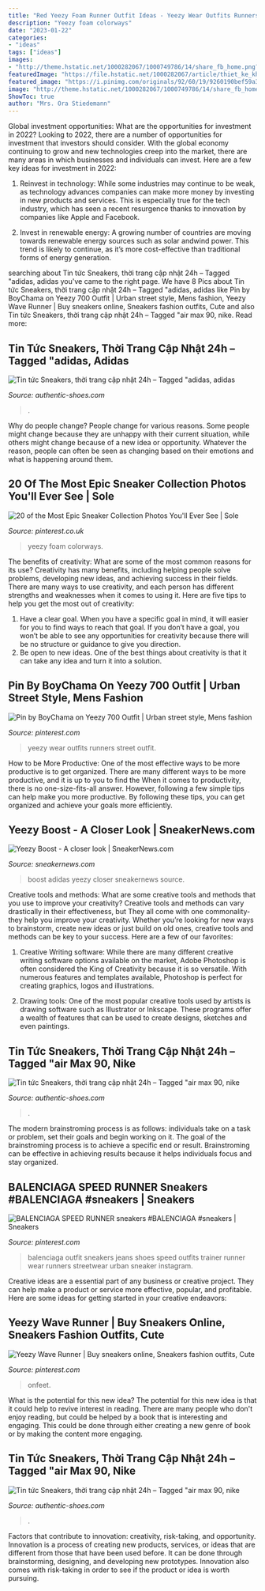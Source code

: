 ```yaml
---
title: "Red Yeezy Foam Runner Outfit Ideas - Yeezy Wear Outfits Runners Street Outfit"
description: "Yeezy foam colorways"
date: "2023-01-22"
categories:
- "ideas"
tags: ["ideas"]
images:
- "http://theme.hstatic.net/1000282067/1000749786/14/share_fb_home.png?v=78"
featuredImage: "https://file.hstatic.net/1000282067/article/thiet_ke_khong_ten__1__00c4d7df29bf4cbf891e59340c0006fd_large.png"
featured_image: "https://i.pinimg.com/originals/92/60/19/9260190bef59a3e71f205959781f5e1b.jpg"
image: "http://theme.hstatic.net/1000282067/1000749786/14/share_fb_home.png?v=78"
ShowToc: true
author: "Mrs. Ora Stiedemann"
---
```



Global investment opportunities: What are the opportunities for investment in 2022?
Looking to 2022, there are a number of opportunities for investment that investors should consider. With the global economy continuing to grow and new technologies creep into the market, there are many areas in which businesses and individuals can invest. Here are a few key ideas for investment in 2022: 
1. Reinvest in technology: While some industries may continue to be weak, as technology advances companies can make more money by investing in new products and services. This is especially true for the tech industry, which has seen a recent resurgence thanks to innovation by companies like Apple and Facebook. 

2. Invest in renewable energy: A growing number of countries are moving towards renewable energy sources such as solar andwind power. This trend is likely to continue, as it’s more cost-effective than traditional forms of energy generation. 


	

		
searching about Tin tức Sneakers, thời trang cập nhật 24h – Tagged &quot;adidas, adidas you've came to the right page. We have 8 Pics about Tin tức Sneakers, thời trang cập nhật 24h – Tagged &quot;adidas, adidas like Pin by BoyChama on Yeezy 700 Outfit | Urban street style, Mens fashion, Yeezy Wave Runner | Buy sneakers online, Sneakers fashion outfits, Cute and also Tin tức Sneakers, thời trang cập nhật 24h – Tagged &quot;air max 90, nike. Read more:
		
    
## Tin Tức Sneakers, Thời Trang Cập Nhật 24h – Tagged &quot;adidas, Adidas

<img loading=lazy src="http://theme.hstatic.net/1000282067/1000749786/14/share_fb_home.png?v=78" onerror="this.onerror=null;this.src='https://tse2.mm.bing.net/th?id=OIP.enXHMw_0sJoyQxbF9ECrUgHaFj&amp;pid=15.1';" alt="Tin tức Sneakers, thời trang cập nhật 24h – Tagged &quot;adidas, adidas">

_Source: authentic-shoes.com_

>. 

	

Why do people change?
People change for various reasons. Some people might change because they are unhappy with their current situation, while others might change because of a new idea or opportunity. Whatever the reason, people can often be seen as changing based on their emotions and what is happening around them.

    
## 20 Of The Most Epic Sneaker Collection Photos You&#039;ll Ever See | Sole

<img loading=lazy src="https://i.pinimg.com/originals/c6/53/5b/c6535ba6a0afedfde90c7035ffb4f860.jpg" onerror="this.onerror=null;this.src='https://tse3.mm.bing.net/th?id=OIP.SeWjoACRXRpNm-Q0nt8yKQHaEH&amp;pid=15.1';" alt="20 of the Most Epic Sneaker Collection Photos You&#039;ll Ever See | Sole">

_Source: pinterest.co.uk_

>yeezy foam colorways. 

	

The benefits of creativity: What are some of the most common reasons for its use?
Creativity has many benefits, including helping people solve problems, developing new ideas, and achieving success in their fields. There are many ways to use creativity, and each person has different strengths and weaknesses when it comes to using it. Here are five tips to help you get the most out of creativity: 
1. Have a clear goal. When you have a specific goal in mind, it will easier for you to find ways to reach that goal. If you don’t have a goal, you won’t be able to see any opportunities for creativity because there will be no structure or guidance to give you direction. 
2. Be open to new ideas. One of the best things about creativity is that it can take any idea and turn it into a solution.

    
## Pin By BoyChama On Yeezy 700 Outfit | Urban Street Style, Mens Fashion

<img loading=lazy src="https://i.pinimg.com/originals/92/60/19/9260190bef59a3e71f205959781f5e1b.jpg" onerror="this.onerror=null;this.src='https://tse2.mm.bing.net/th?id=OIP.fltnqtY0VTJQvJHrBR1OdwHaHG&amp;pid=15.1';" alt="Pin by BoyChama on Yeezy 700 Outfit | Urban street style, Mens fashion">

_Source: pinterest.com_

>yeezy wear outfits runners street outfit. 

	

How to be More Productive: One of the most effective ways to be more productive is to get organized. There are many different ways to be more productive, and it is up to you to find the
When it comes to productivity, there is no one-size-fits-all answer. However, following a few simple tips can help make you more productive. By following these tips, you can get organized and achieve your goals more efficiently.

    
## Yeezy Boost - A Closer Look | SneakerNews.com

<img loading=lazy src="https://sneakernews.com/wp-content/uploads/2015/02/adidas-yeezy-boosy-detailed-images-4.jpg" onerror="this.onerror=null;this.src='https://tse3.mm.bing.net/th?id=OIP.L8_ty0GU6EIeD8SNc35ijAHaHX&amp;pid=15.1';" alt="Yeezy Boost - A closer look | SneakerNews.com">

_Source: sneakernews.com_

>boost adidas yeezy closer sneakernews source. 

	

Creative tools and methods: What are some creative tools and methods that you use to improve your creativity?
Creative tools and methods can vary drastically in their effectiveness, but They all come with one commonality- they help you improve your creativity. Whether you’re looking for new ways to brainstorm, create new ideas or just build on old ones, creative tools and methods can be key to your success. Here are a few of our favorites: 
1. Creative Writing software: While there are many different creative writing software options available on the market, Adobe Photoshop is often considered the King of Creativity because it is so versatile. With numerous features and templates available, Photoshop is perfect for creating graphics, logos and illustrations.

2. Drawing tools: One of the most popular creative tools used by artists is drawing software such as Illustrator or Inkscape. These programs offer a wealth of features that can be used to create designs, sketches and even paintings.

    
## Tin Tức Sneakers, Thời Trang Cập Nhật 24h – Tagged &quot;air Max 90, Nike

<img loading=lazy src="https://file.hstatic.net/1000282067/article/nhung_hinh_anh_chinh_thuc_ve_nike_sb_dunk_low_j-pack_chicago_db84a8b8f4ba4cbf99a11ae00885078c_large.jpg" onerror="this.onerror=null;this.src='https://tse2.mm.bing.net/th?id=OIP.GgQJmkKGKd1-PiqHPOOpXwHaEK&amp;pid=15.1';" alt="Tin tức Sneakers, thời trang cập nhật 24h – Tagged &quot;air max 90, nike">

_Source: authentic-shoes.com_

>. 

	

The modern brainstroming process is as follows: individuals take on a task or problem, set their goals and begin working on it. The goal of the brainstroming process is to achieve a specific end or result. Brainstroming can be effective in achieving results because it helps individuals focus and stay organized.

    
## BALENCIAGA SPEED RUNNER Sneakers #BALENCIAGA #sneakers | Sneakers

<img loading=lazy src="https://i.pinimg.com/736x/04/a5/de/04a5deed3bc3337a393ec4abc2ae7041.jpg" onerror="this.onerror=null;this.src='https://tse2.mm.bing.net/th?id=OIP.U0buFHgje4hs5evk5oT8DAHaHa&amp;pid=15.1';" alt="BALENCIAGA SPEED RUNNER sneakers #BALENCIAGA #sneakers | Sneakers">

_Source: pinterest.com_

>balenciaga outfit sneakers jeans shoes speed outfits trainer runner wear runners streetwear urban sneaker instagram. 

	

Creative ideas are a essential part of any business or creative project. They can help make a product or service more effective, popular, and profitable. Here are some ideas for getting started in your creative endeavors:

    
## Yeezy Wave Runner | Buy Sneakers Online, Sneakers Fashion Outfits, Cute

<img loading=lazy src="https://i.pinimg.com/originals/b5/56/e0/b556e0e01af531396a2910ba6a2a965b.jpg" onerror="this.onerror=null;this.src='https://tse4.mm.bing.net/th?id=OIP.TEgkpPMGS0hQ_-RG1IE67AHaJv&amp;pid=15.1';" alt="Yeezy Wave Runner | Buy sneakers online, Sneakers fashion outfits, Cute">

_Source: pinterest.com_

>onfeet. 

	

What is the potential for this new idea?
The potential for this new idea is that it could help to revive interest in reading. There are many people who don't enjoy reading, but could be helped by a book that is interesting and engaging. This could be done through either creating a new genre of book or by making the content more engaging.

    
## Tin Tức Sneakers, Thời Trang Cập Nhật 24h – Tagged &quot;air Max 90, Nike

<img loading=lazy src="https://file.hstatic.net/1000282067/article/thiet_ke_khong_ten__1__00c4d7df29bf4cbf891e59340c0006fd_large.png" onerror="this.onerror=null;this.src='https://tse2.mm.bing.net/th?id=OIP.UGwWj2cldBA2_NegDbOqFwHaEK&amp;pid=15.1';" alt="Tin tức Sneakers, thời trang cập nhật 24h – Tagged &quot;air max 90, nike">

_Source: authentic-shoes.com_

>. 

	

Factors that contribute to innovation: creativity, risk-taking, and opportunity.
Innovation is a process of creating new products, services, or ideas that are different from those that have been used before. It can be done through brainstorming, designing, and developing new prototypes. Innovation also comes with risk-taking in order to see if the product or idea is worth pursuing.

